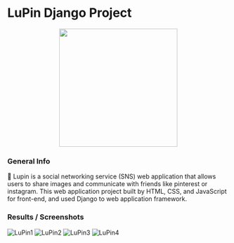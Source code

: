 # LuPin Django Project

<p><img src="https://cdn.inflearn.com/public/files/courses/326338/95dc5b85-6520-47dd-bf4d-286d18aeb097/다운로드.png" width="269" height="269" alt="" style="display: block; margin-left: auto; margin-right: auto;" /></p>


### General Info
📣 Lupin is a social networking service (SNS) web application that allows users to share images and communicate with friends like pinterest or instagram. This web application project built by HTML, CSS, and JavaScript for front-end, and used Django to web application framework.

### Results / Screenshots
![LuPin1](https://github.com/Hyowon-Cho/LuPin/assets/63900561/dd102100-91f0-4bed-9aeb-377c4ec2a454)
![LuPin2](https://github.com/Hyowon-Cho/LuPin/assets/63900561/539b987a-b73a-4acc-be77-5424a6269cf2)
![LuPin3](https://github.com/Hyowon-Cho/LuPin/assets/63900561/6155eebf-14db-424c-9540-e6c386ac611a)
![LuPin4](https://github.com/Hyowon-Cho/LuPin/assets/63900561/52f2f112-2cb9-4141-9f78-d1e60772984d)
